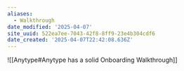 ```yaml
---
aliases:
  - Walkthrough
date_modified: '2025-04-07'
site_uuid: 522ea7ee-7043-42f8-8ff9-23e4b304cdf6
date_created: '2025-04-07T22:42:08.636Z'
---
```


![[Anytype#Anytype has a solid Onboarding Walkthrough]]